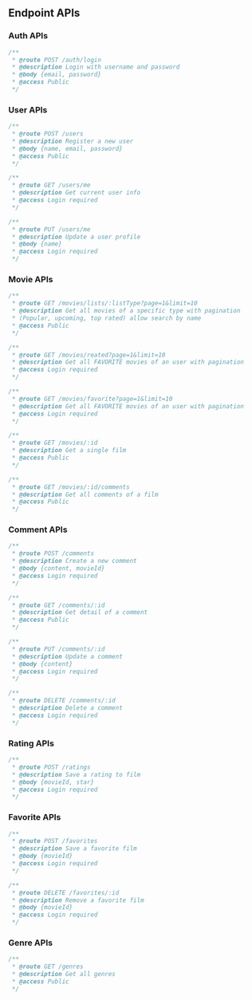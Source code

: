 ## Endpoint APIs

### Auth APIs

```javascript
/**
 * @route POST /auth/login
 * @description Login with username and password
 * @body {email, password}
 * @access Public
 */
```

### User APIs

```javascript
/**
 * @route POST /users
 * @description Register a new user
 * @body {name, email, password}
 * @access Public
 */
```

```javascript
/**
 * @route GET /users/me
 * @description Get current user info
 * @access Login required
 */
```

```javascript
/**
 * @route PUT /users/me
 * @description Update a user profile
 * @body {name}
 * @access Login required
 */
```

### Movie APIs

```javascript
/**
 * @route GET /movies/lists/:listType?page=1&limit=10
 * @description Get all movies of a specific type with pagination
 * (Popular, upcoming, top rated) allow search by name
 * @access Public
 */
```

```javascript
/**
 * @route GET /movies/reated?page=1&limit=10
 * @description Get all FAVORITE movies of an user with pagination
 * @access Login required
 */
```

```javascript
/**
 * @route GET /movies/favorite?page=1&limit=10
 * @description Get all FAVORITE movies of an user with pagination
 * @access Login required
 */
```

```javascript
/**
 * @route GET /movies/:id
 * @description Get a single film
 * @access Public
 */
```

```javascript
/**
 * @route GET /movies/:id/comments
 * @description Get all comments of a film
 * @access Public
 */
```

### Comment APIs

```javascript
/**
 * @route POST /comments
 * @description Create a new comment
 * @body {content, movieId}
 * @access Login required
 */
```

```javascript
/**
 * @route GET /comments/:id
 * @description Get detail of a comment
 * @access Public
 */
```

```javascript
/**
 * @route PUT /comments/:id
 * @description Update a comment
 * @body {content}
 * @access Login required
 */
```

```javascript
/**
 * @route DELETE /comments/:id
 * @description Delete a comment
 * @access Login required
 */
```

### Rating APIs

```javascript
/**
 * @route POST /ratings
 * @description Save a rating to film
 * @body {movieId, star}
 * @access Login required
 */
```

### Favorite APIs

```javascript
/**
 * @route POST /favorites
 * @description Save a favorite film
 * @body {movieId}
 * @access Login required
 */
```

```javascript
/**
 * @route DELETE /favorites/:id
 * @description Remove a favorite film
 * @body {movieId}
 * @access Login required
 */
```

### Genre APIs

```javascript
/**
 * @route GET /genres
 * @description Get all genres
 * @access Public
 */
```
